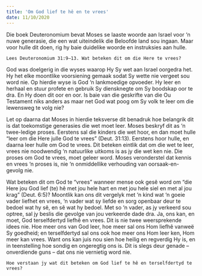 ```yaml
---
title: 'Om God lief te hê en te vrees'
date: 11/10/2020
---
```


Die boek Deuteronomium bevat Moses se laaste woorde aan Israel voor ‘n nuwe generasie, die een wat uiteindelik die Beloofde land sou ingaan. Maar voor hulle dit doen, rig hy baie duidelike woorde en instruksies aan hulle.

`Lees Deuteronomium 31:9–13. Wat beteken dit om die Here te vrees?`

God was doelgerig in die wyses waarop Hy Sy wet aan Israel oorgedra het. Hy het elke moontlike voorsiening gemaak sodat Sy wette nie vergeet sou word nie. Op hierdie wyse is God ‘n lankmoedige opvoeder.  Hy leer en herhaal en stuur profete en gebruik Sy diensknegte om Sy boodskap oor te dra. En Hy doen dit oor en oor. Is baie van die geskrifte van die Ou Testament niks anders as maar net God wat poog om Sy volk te leer om die lewensweg te volg nie?

Let op daarna dat Moses in hierdie teksverse dit benadruk hoe belangrik dit is dat toekomstige generasies die wet moet leer. Moses beskryf dit as ‘n twee-ledige proses. Eerstens sal die kinders die wet hoor, en dan moet hulle “leer om die Here julle God te vrees” (Deut. 31:13). Eerstens hoor hulle, en daarna leer hulle om God te vrees. Dit beteken eintlik dat om die wet te leer, vrees nie noodwendig ‘n natuurlike uitkoms is as jy die wet ken nie. Die proses om God te vrees, moet geleer word. Moses veronderstel dat kennis en vrees ‘n proses is, nie ‘n onmiddellike verhouding van oorsaak-en-gevolg nie.

Wat beteken dit om God te “vrees” wanneer mense ook gesê word om “die Here jou God lief (te) hê met jou hele hart en met jou hele siel en met al jou krag” (Deut. 6:5)? Moontlik kan ons dit vergelyk met ‘n kind wat ‘n goeie vader liefhet en vrees, ‘n vader wat sy liefde en sorg  openbaar deur te bedoel wat hy sê, en sê wat hy bedoel. Met so ‘n vader, as jy verkeerd sou optree, sal jy beslis die gevolge van jou verkeerde dade dra. Ja, ons kan, en moet, God terselfdertyd liefhê en vrees. Dit is nie twee weersprekende idees nie. Hoe meer ons van God leer, hoe meer sal ons Hom liefhê vanweë Sy goedheid; en terselfdertyd sal ons ook hoe meer ons Hom leer ken, Hom meer kan vrees. Want ons kan juis nou sien hoe heilig en regverdig Hy is, en in teenstelling hoe sondig en ongeregtig ons is. Dit is slegs deur genade – onverdiende guns – dat ons nie vernietig word nie.

`Hoe verstaan jy wat dit beteken om God lief te hê en terselfdertyd te vrees?`